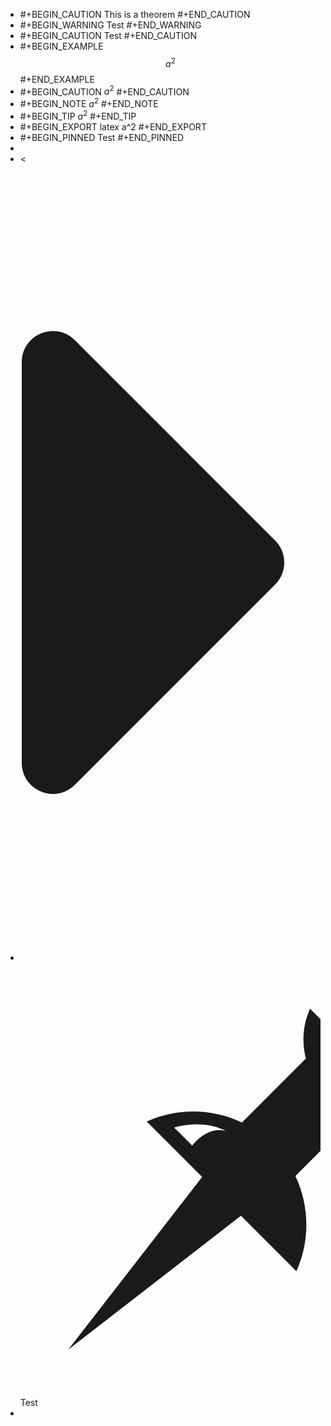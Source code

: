 - #+BEGIN_CAUTION
  This is a theorem 
  #+END_CAUTION
- #+BEGIN_WARNING
  Test
  #+END_WARNING
- #+BEGIN_CAUTION
  Test
  #+END_CAUTION
- #+BEGIN_EXAMPLE
  $$a^2$$
  #+END_EXAMPLE
- #+BEGIN_CAUTION
  $a^2$
  #+END_CAUTION
- #+BEGIN_NOTE
  $a^2$
  #+END_NOTE
- #+BEGIN_TIP
  $a^2$
  #+END_TIP
- #+BEGIN_EXPORT latex
  a^2
  #+END_EXPORT
- #+BEGIN_PINNED
  Test
  #+END_PINNED
-
- <
- <div haschild="false" class="ls-block 64edc30d-7e0e-4519-a282-d73051be6e61" level="1" blockid="64edc30d-7e0e-4519-a282-d73051be6e61" id="ls-block-1-64edc30d-7e0e-4519-a282-d73051be6e61" data-refs-self="[]" data-refs="[]"><div class="block-main-container flex flex-row pr-2 "><div class="block-control-wrap flex flex-row items-center"><a id="control-64edc30d-7e0e-4519-a282-d73051be6e61" class="block-control"><span class="control-hide"><span class="rotating-arrow not-collapsed"><svg aria-hidden="true" version="1.1" viewBox="0 0 192 512" fill="currentColor" display="inline-block" class="h-4 w-4" style="margin-left: 2px;"><path d="M0 384.662V127.338c0-17.818 21.543-26.741 34.142-14.142l128.662 128.662c7.81 7.81 7.81 20.474 0 28.284L34.142 398.804C21.543 411.404 0 402.48 0 384.662z" fill-rule="evenodd"></path></svg></span></span></a><a class="bullet-link-wrap"><span id="dot-64edc30d-7e0e-4519-a282-d73051be6e61" draggable="true" blockid="64edc30d-7e0e-4519-a282-d73051be6e61" class="bullet-container cursor "><span blockid="64edc30d-7e0e-4519-a282-d73051be6e61" class="bullet"></span></span></a></div><div class="flex flex-col block-content-wrapper"><div class="flex flex-row"><div class="flex-1 w-full" style="display: flex;"><div id="block-content-64edc30d-7e0e-4519-a282-d73051be6e61" blockid="64edc30d-7e0e-4519-a282-d73051be6e61" data-type="default" class="block-content inline" style="width: 100%;"><div class="flex flex-row justify-between block-content-inner"><div class="flex-1 w-full"></div></div><div class="block-body"><div class="flex flex-row admonitionblock align-items pinned"><div title="Pinned" class="pr-4 admonition-icon flex flex-col justify-center"><svg viewBox="0 0 352 512" fill="currentColor" class="h-8 w-8 pinned"><path d="M322.397,252.352l75.068-75.067c19.346,5.06,40.078,3.441,58.536-4.873L339.589,56c-8.313,18.458-9.933,39.189-4.873,58.536
          l-75.066,75.067c-35.168-16.745-76.173-17.14-111.618-1.176l65.009,65.01L55.999,456l202.563-157.041l65.01,65.01
          C339.535,328.526,339.142,287.519,322.397,252.352z M201.513,216.553c0,0-16.568-16.568-21.323-21.035
          c37.027-10.806,61.375,4.323,61.375,4.323C218.946,192.781,201.513,216.553,201.513,216.553z"></path></svg></div><div class="ml-4 text-lg"><div class="is-paragraph">Test<br></div></div></div></div></div></div><div class="flex flex-row items-center"></div></div></div></div></div>
-
